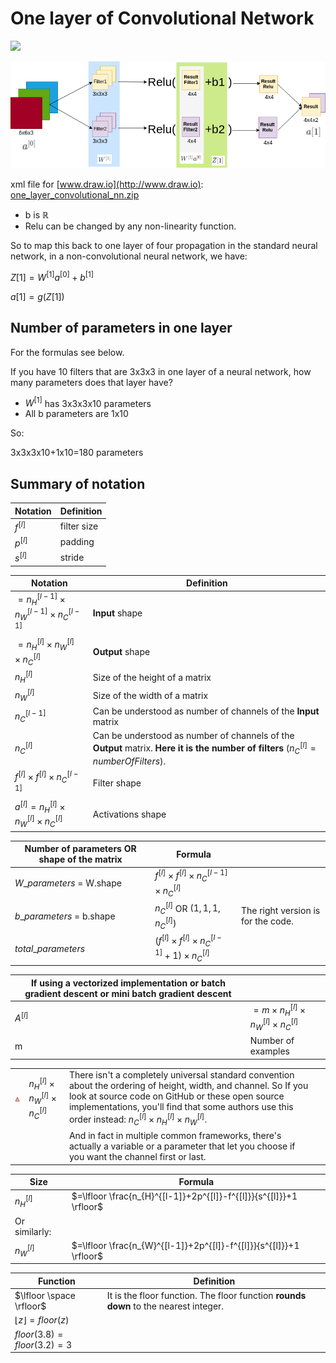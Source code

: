 # One layer of Convolutional Network

<img src="../img/screenshot_from_2019-01-31_22-55-29.png" width="200" />

![](img/one_layer_convolutional_nn.png)

xml file for [www.draw.io](http://www.draw.io): <a href="../img/one_layer_convolutional_nn.zip">one_layer_convolutional_nn.zip</a>

- b is $\mathbb{R}$
- Relu can be changed by any non-linearity function.

So to map this back to one layer of four propagation in the standard neural network, in a non-convolutional neural network, we have:

$Z{[1]}=W^{[1]}a^{[0]}+b^{[1]}$

$a{[1]}=g(Z{[1]})$


## Number of parameters in one layer

For the formulas see below.

If you have 10 filters that are 3x3x3 in one layer of a neural network, how many parameters does that layer have?

- $W^{[1]}$ has 3x3x3x10 parameters
- All b parameters are 1x10

So:

3x3x3x10+1x10=180 parameters


## Summary of notation

| Notation | Definition |
|----------|------------|
| $f^{[l]}$ | filter size |
| $p^{[l]}$ | padding |
| $s^{[l]}$ | stride |

| Notation                                                         | Definition                                                                           |
|------------------------------------------------------------------|--------------------------------------------------------------------------------------|
| $=n_{H}^{[l-1]}\times{n_{W}^{[l-1]}}\times{n_{C}^{[l-1]}}$       | **Input** shape                                                                      |
| $=n_{H}^{[l]}\times{n_{W}^{[l]}}\times{n_{C}^{[l]}}$             | **Output** shape                                                                     |
| $n_{H}^{[l]}$                                                    | Size of the height of a matrix                                                       |
| $n_{W}^{[l]}$                                                    | Size of the width of a matrix                                                        |
| $n_{C}^{[l-1]}$ | Can be understood as number of channels of the **Input** matrix                                                                       |
| $n_{C}^{[l]}$ | Can be understood as number of channels of the **Output** matrix. **Here it is the number of filters** ($n_{C}^{[l]}=numberOfFilters$). |
| $f^{[l]}\times f^{[l]} \times n_{C}^{[l-1]}$                     | Filter shape                                                                         |
| $a^{[l]}=n_{H}^{[l]}\times{n_{W}^{[l]}}\times{n_{C}^{[l]}}$      | Activations shape                                                                    |

| Number of parameters OR shape of the matrix | Formula |    |
|---------------------------------------------|---------|----|
| $W\_parameters$ = W.shape| $f^{[l]}\times{f^{[l]}}\times{n_{C}^{[l-1]}}\times{n_{C}^{[l]}}$ ||
| $b\_parameters$ = b.shape | $n_{C}^{[l]}$ OR $(1,1,1,n_{C}^{[l]})$ | The right version is for the code. |
| $total\_parameters$ | $(f^{[l]}\times{f^{[l]}}\times{n_{C}^{[l-1]}}+1)\times{n_{C}^{[l]}}$ ||

| If using a vectorized implementation or batch gradient descent or mini batch gradient descent |    |
|-----------------------------------------------------------------------------------------------|----|
| $A^{[l]}$ | $=m\times{n_{H}^{[l]}}\times{n_{W}^{[l]}}\times{n_{C}^{[l]}}$ |
| m | Number of examples |

|                 |   |                                                     |                     |
|-----------------|---|-----------------------------------------------------|---------------------|
| ![](img/warning.png) | $n_{H}^{[l]}\times{n_{W}^{[l]}}\times{n_{C}^{[l]}}$ | There isn't a completely universal standard convention about the ordering of height, width, and channel. So If you look at  source code on GitHub or these open source implementations, you'll find that some authors use this order instead: $n_{C}^{[l]}\times{n_{H}^{[l]}}\times{n_{W}^{[l]}}$. |
|  || And in fact in multiple common frameworks, there's actually a variable or a parameter that let you choose if you want the channel first or last. |

| Size | Formula |
|------|---------|
| $n_{H}^{[l]}$ | $=\lfloor \frac{n_{H}^{[l-1]}+2p^{[l]}-f^{[l]}}{s^{[l]}}+1 \rfloor$ |
| Or similarly: |    |
| $n_{W}^{[l]}$ | $=\lfloor \frac{n_{W}^{[l-1]}+2p^{[l]}-f^{[l]}}{s^{[l]}}+1 \rfloor$ |

| Function | Definition |
|----------|------------|
| $\lfloor \space \rfloor$ | It is the floor function. The floor function **rounds down** to the nearest integer. |
| $\lfloor z \rfloor = floor(z)$ ||
| $floor(3.8)=floor(3.2)=3$ ||